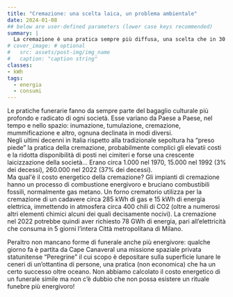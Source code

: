 ```yaml
---
title: "Cremazione: una scelta laica, un problema ambientale"
date: 2024-01-08
## below are user-defined parameters (lower case keys recommended)
summary: |
  La cremazione è una pratica sempre più diffusa, una scelta che in 30 anni è passata dal 3 al 37% dei casi. Tuttavia ha dei costi: quello economico è forse modesto, ma quello ambientale no.
# cover_image: # optional
#   src: assets/post-img/img_name
#   caption: "caption string"
classes:
- kWh
tags:
  - energia
  - consumi
---
```


Le pratiche funerarie fanno da sempre parte del bagaglio culturale più profondo e radicato di ogni società. Esse variano da Paese a Paese, nel tempo e nello spazio: inumazione, tumulazione, cremazione, mummificazione e altro, ognuna declinata in modi diversi.  
Negli ultimi decenni in Italia rispetto alla tradizionale sepoltura ha “preso piede” la pratica della cremazione, probabilmente complici gli elevatii costi e la ridotta disponibilità di posti nei cimiteri e forse una crescente laicizzazione della società... Erano circa 1.000 nel 1970, 15.000 nel 1992 (3% dei decessi), 260.000 nel 2022 (37% dei decessi).  
Ma qual'è il costo energetico della cremazione? Gli impianti di cremazione hanno un processo di combustione energivoro e bruciano combustibili fossili, normalmente gas metano. 
Un forno crematorio utilizza per la cremazione di un cadavere circa 285 kWh di gas e 15 kWh di energia elettrica, immettendo in atmosfera circa 400 chili di CO2 (oltre a numerosi altri elementi chimici alcuni dei quali decisamente nocivi). 
La cremazione nel 2022 potrebbe quindi aver richiesto 78 GWh di energia, pari all’elettricità che consuma in 5 giorni l’intera Città metropolitana di Milano.

Peraltro non mancano forme di funerale anche più energivore: qualche giorno fa è partita da Cape Canaveral una missione spaziale privata statunitense “Peregrine” il cui scopo è depositare sulla superficie lunare le ceneri di un’ottantina di persone, una pratica (non economica) che ha un certo successo oltre oceano. Non abbiamo calcolato il costo energetico di un funerale simile ma non c’è dubbio che non possa esistere un rituale funebre più energivoro!


<!--
  created 2024-01-08 13:20:09.358862 +0100 CET m=+0.125825251
-->